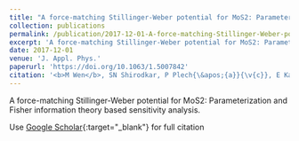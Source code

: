 ```yaml
---
title: "A force-matching Stillinger-Weber potential for MoS2: Parameterization and Fisher information theory based sensitivity analysis"
collection: publications
permalink: /publication/2017-12-01-A-force-matching-Stillinger-Weber-potential-for-MoS2-Parameterization-and-Fisher-information-theory-based-sensitivity-analysis
excerpt: 'A force-matching Stillinger-Weber potential for MoS2: Parameterization and Fisher information theory based sensitivity analysis.'
date: 2017-12-01
venue: 'J. Appl. Phys.'
paperurl: 'https://doi.org/10.1063/1.5007842'
citation: '<b>M Wen</b>, SN Shirodkar, P Plech{\&apos;{a}}{\v{c}}, E Kaxiras, RS Elliott, EB Tadmor, &quot;A force-matching Stillinger-Weber potential for MoS2: Parameterization and Fisher information theory based sensitivity analysis.&quot; <i>J. Appl. Phys.</i>, 122, 244301, (2017).'
---
```

A force-matching Stillinger-Weber potential for MoS2: Parameterization and Fisher information theory based sensitivity analysis.

Use [Google Scholar](https://scholar.google.com/scholar?q=A+force+matching+Stillinger+Weber+potential+for+MoS2:+Parameterization+and+Fisher+information+theory+based+sensitivity+analysis){:target="_blank"} for full citation